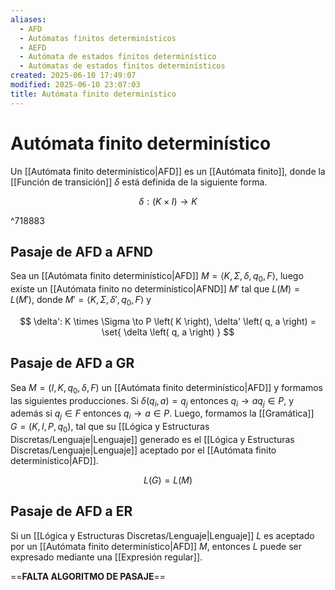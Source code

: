 ```yaml
---
aliases:
  - AFD
  - Autómatas finitos determinísticos
  - AEFD
  - Autómata de estados finitos determinístico
  - Autómatas de estados finitos determinísticos
created: 2025-06-10 17:49:07
modified: 2025-06-10 23:07:03
title: Autómata finito determinístico
---
```


# Autómata finito determinístico

Un [[Autómata finito determinístico|AFD]] es un [[Autómata finito]], donde la [[Función de transición]] $\delta$ está definida de la siguiente forma.

$$
\delta: \left( K \times I \right) \to K
$$

^718883

## Pasaje de AFD a AFND

Sea un [[Autómata finito determinístico|AFD]] $M = \left< K, \Sigma, \delta, q_0, F \right>$, luego existe un [[Autómata finito no determinístico|AFND]] $M'$ tal que $L \left( M \right) = L \left( M' \right)$, donde $M' = \left< K, \Sigma, \delta', q_0, F \right>$ y

$$
\delta': K \times \Sigma \to P \left( K \right), \delta' \left( q, a \right) = \set{ \delta \left( q, a \right) }
$$

## Pasaje de AFD a GR

Sea $M = \left( I, K, q_0, \delta, F \right)$ un [[Autómata finito determinístico|AFD]] y formamos las siguientes producciones. Si $\delta (q_i, a) = q_j$ entonces $q_i \to a q_j \in P$, y además si $q_j \in F$ entonces $q_i \to a \in P$. Luego, formamos la [[Gramática]] $G = \left( K, I, P, q_0 \right)$, tal que su [[Lógica y Estructuras Discretas/Lenguaje|Lenguaje]] generado es el [[Lógica y Estructuras Discretas/Lenguaje|Lenguaje]] aceptado por el [[Autómata finito determinístico|AFD]].

$$
L(G) = L(M)
$$

## Pasaje de AFD a ER

Si un [[Lógica y Estructuras Discretas/Lenguaje|Lenguaje]] $L$ es aceptado por un [[Autómata finito determinístico|AFD]] $M$, entonces $L$ puede ser expresado mediante una [[Expresión regular]].

==**FALTA ALGORITMO DE PASAJE**==
